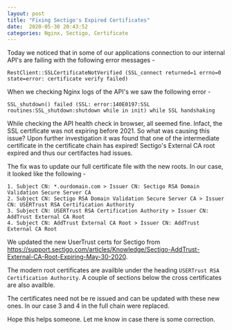 ```yaml
---
layout: post
title: "Fixing Sectigo's Expired Certificates"
date:  2020-05-30 20:43:52
categories: Nginx, Sectigo, Certificate
---
```


Today we noticed that in some of our applications connection to our internal API's are failing with the following error messages -
```
RestClient::SSLCertificateNotVerified (SSL_connect returned=1 errno=0 state=error: certificate verify failed)
```

When we checking Nginx logs of the API's we saw the following error - 
```
SSL_shutdown() failed (SSL: error:140E0197:SSL routines:SSL_shutdown:shutdown while in init) while SSL handshaking
```

While checking the API health check in browser, all seemed fine. Infact, the SSL certificate was not expiring before 2021. So what was causing this issue? Upon further investigation it was found that one of the intermediate certificate in the certificate chain has expired!
Sectigo's External CA root expired and thus our certifactes had issues.

The fix was to update our full certificate file with the new roots. In our case, it looked like the following -

```
1. Subject CN: *.ourdomain.com > Issuer CN: Sectigo RSA Domain Validation Secure Server CA
2. Subject CN: Sectigo RSA Domain Validation Secure Server CA > Issuer CN: USERTrust RSA Certification Authority
3. Subject CN: USERTrust RSA Certification Authority > Issuer CN: AddTrust External CA Root
4. Subject CN: AddTrust External CA Root > Issuer CN: AddTrust External CA Root
```

We updated the new UserTrust certs for Sectigo from https://support.sectigo.com/articles/Knowledge/Sectigo-AddTrust-External-CA-Root-Expiring-May-30-2020.

The modern root certificates are availble under the heading `USERTrust RSA Certification Authority`. A couple of sections below the cross certificates are also availble.

The certificates need not be re issued and can be updated with these new ones. In our case 3 and 4 in the full chain were replaced.

Hope this helps someone. Let me know in case there is some correction.


